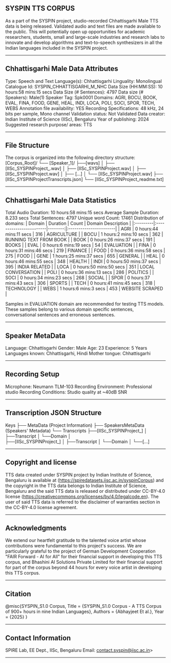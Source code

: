 ## SYSPIN TTS CORPUS

As a part of the SYSPIN project, studio-recorded Chhattisgarhi Male TTS data is being released.
Validated audio and text files are made available to the public. This will potentially open up
opportunities for academic researchers, students, small and large-scale industries and research
labs to innovate and develop algorithms and text-to-speech synthesizers in all the Indian languages
included in the SYSPIN project.

---

## Chhattisgarhi Male Data Attributes

Type: Speech and Text
Language(s): Chhattisgarhi
Linguality: Monolingual
Catalogue Id: SYSPIN_CHHATTISGARHI_M_NHC
Data Size (HH:MM:SS): 10 hours:58 mins:15 secs
Data Size (# Sentences): 4797
Data size (# Speakers): Male(1)
Speaker Tag: Spk0001
Domains: AGRI, BOCU, BOOK, EVAL, FINA, FOOD, GENE, HEAL, INDI, LOCA, POLI, SOCI, SPOR, TECH, WEBS
Annotation file availability: YES
Recording Specifications: 48 kHz, 24 bits per sample, Mono channel
Validation status: Not Validated
Data creator: Indian Institute of Science (IISc), Bengaluru
Year of publishing: 2024
Suggested research purpose/ areas: TTS

---

## File Structure

The corpus is organized into the following directory structure:
[Corpus_Root]/
└── [Speaker_1]/
      ├──[wavs]
      │    ├── [IISc_SYSPINProject_<languageTag><genderTag><domainTag><uniqueID>.wav]
      │    ├── [IISc_SYSPINProject<languageTag><genderTag><domainTag><uniqueID>.wav]
      │    ├── [IISc_SYSPINProject<languageTag><genderTag><domainTag><uniqueID>.wav]
      │    ├── [...]
      │    └── [IISc_SYSPINProject<languageTag><genderTag><domainTag><uniqueID>.wav]
      ├── [IISc_SYSPINProject<languageTag><genderTag><speakerTag><qualityCheckTag>Transcripts.json]
      └── [IISc_SYSPINProject<languageTag><genderTag><speakerTag><qualityCheckTag>_readme.txt]

---

## Chhattisgarhi Male Data Statistics

Total Audio Duration:    10 hours:58 mins:15 secs
Average Sample Duration: 8.233 secs
Total Sentences:         4797
Unique word Count:       17461
Distribution of domains:
| Domain   | Duration                |   Count | Domain Description     |
|:---------|:------------------------|--------:|:-----------------------|
| AGRI     | 0 hours:44 mins:11 secs |     316 | AGRICULTURE            |
| BOCU     | 1 hours:2 mins:10 secs  |     362 | RUNNING TEXT FROM BOOK |
| BOOK     | 0 hours:26 mins:37 secs |     191 | BOOKS                  |
| EVAL     | 0 hours:6 mins:19 secs  |     54  | EVALUATION             |
| FINA     | 0 hours:31 mins:46 secs |     219 | FINANCE                |
| FOOD     | 0 hours:36 mins:58 secs |     275 | FOOD                   |
| GENE     | 1 hours:25 mins:37 secs |     655 | GENERAL                |
| HEAL     | 0 hours:46 mins:55 secs |     348 | HEALTH                 |
| INDI     | 0 hours:50 mins:37 secs |     395 | INDIA RELATED          |
| LOCA     | 0 hours:50 mins:50 secs |     351 | LOCAL CONVERSATION     |
| POLI     | 0 hours:36 mins:13 secs |     286 | POLITICS               |
| SOCI     | 0 hours:34 mins:23 secs |     268 | SOCIAL                 |
| SPOR     | 0 hours:37 mins:43 secs |     306 | SPORTS                 |
| TECH     | 0 hours:41 mins:45 secs |     318 | TECHNOLOGY             |
| WEBS     | 1 hours:6 mins:3 secs   |     453 | WEBSITE SCRAPED        |

Samples in EVALUATION domain are recommended for testing TTS models. These samples belong to
various domain specific sentences, conversational sentences and erroneous sentences.

---

## Speaker MetaData

Language: Chhattisgarhi
Gender: Male
Age: 23
Experience: 5 Years
Languages known: Chhattisgarhi, Hindi
Mother tongue: Chhattisgarhi

---

## Recording Setup

Microphone: Neumann TLM-103
Recording Environment: Professional studio
Recording Conditions: Studio quality at ~40dB SNR

---

## Transcription JSON Structure

Keys
├── MetaData (Project Information)
├── SpeakersMetaData (Speakers' Metadata)
└── Transcripts
        ├──[IISc_SYSPINProject_<languageTag><genderTag><domainTag><uniqueID>]
        │ 			├──Transcript
        │ 			└──Domain
        │ 		
        ├──[IISc_SYSPINProject<languageTag><genderTag><domainTag>_<uniqueID>]
        │ 			├──Transcript
        │ 			└──Domain
        │
        └──[...]

---

## Copyright and license

TTS data created under SYSPIN project by Indian Institute of Science, Bengaluru is available
at (https://spiredatasets.iisc.ac.in/syspinCorpus) and the copyright in the TTS data belongs to
Indian Institute of Science, Bengaluru and the said TTS data is released or distributed under
CC-BY-4.0 license (https://creativecommons.org/licenses/by/4.0/legalcode.en). The user of
said TTS data is referred to the disclaimer of warranties section in the CC-BY-4.0 license
agreement.

---

## Acknowledgments

We extend our heartfelt gratitude to the talented voice artist whose contributions were
fundamental to this project's success.
We are particularly grateful to the project of German Development Cooperation "FAIR Forward - AI
for All" for their financial support in developing this TTS corpus, and Bhashini AI Solutions 
Private Limited for their financial support for part of the corpus beyond 44 hours for every 
voice artist in developing this TTS corpus.

---

## Citation

@misc{SYSPIN_S1.0 Corpus,
     	Title = {SYSPIN_S1.0 Corpus - A TTS Corpus of 900+ hours in nine Indian Languages},
     	Authors = {Abhayjeet Et al.},
     	Year = {2025}
}

---

## Contact Information

SPIRE Lab, EE Dept., IISc, Bengaluru
Email: contact.syspin@iisc.ac.in>

---
